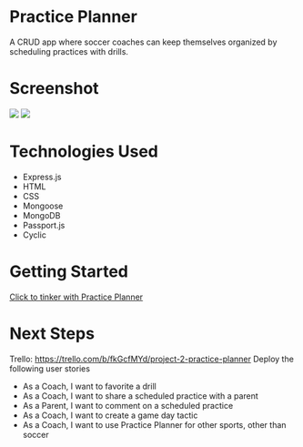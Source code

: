 # Practice Planner

A CRUD app where soccer coaches can keep themselves organized by scheduling practices with drills.

# Screenshot

<img src="https://i.imgur.com/RUAby8w.png">
<img src="https://i.imgur.com/kOLCGIj.png">

# Technologies Used

- Express.js
- HTML
- CSS
- Mongoose
- MongoDB
- Passport.js
- Cyclic

# Getting Started

[Click to tinker with Practice Planner](https://faithful-blue-undershirt.cyclic.app/)

# Next Steps

Trello: https://trello.com/b/fkGcfMYd/project-2-practice-planner
Deploy the following user stories
- As a Coach, I want to favorite a drill
- As a Coach, I want to share a scheduled practice with a parent
- As a Parent, I want to comment on a scheduled practice
- As a Coach, I want to create a game day tactic
- As a Coach, I want to use Practice Planner for other sports, other than soccer
